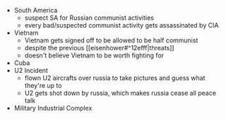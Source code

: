 - South America
	- suspect SA for Russian communist activities
	- every bad/suspected communist activity gets assassinated by CIA
- Vietnam
	- Vietnam gets signed off to be allowed to be half communist
	- despite the previous [[eisenhower#^12efff|threats]]
	- doesn't believe Vietnam to be worth fighting for 
- Cuba
- U2 Incident
	- flown U2 aircrafts over russia to take pictures and guess what they're up to
	- U2 gets shot down by russia, which makes russia cease all peace talk
- Military Industrial Complex